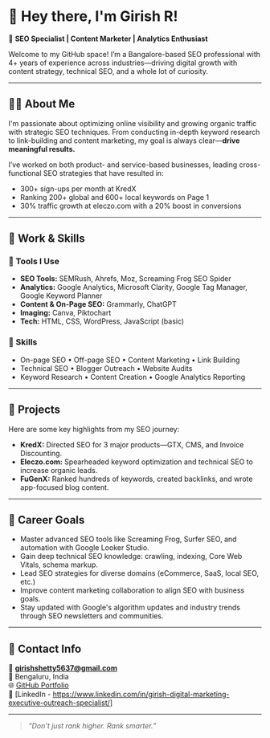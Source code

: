 # 👋 Hey there, I'm Girish R!

🎯 **SEO Specialist | Content Marketer | Analytics Enthusiast**

Welcome to my GitHub space! I’m a Bangalore-based SEO professional with 4+ years of experience across industries—driving digital growth with content strategy, technical SEO, and a whole lot of curiosity.

---

## 👨‍💼 About Me

I'm passionate about optimizing online visibility and growing organic traffic with strategic SEO techniques. From conducting in-depth keyword research to link-building and content marketing, my goal is always clear—**drive meaningful results.**

I’ve worked on both product- and service-based businesses, leading cross-functional SEO strategies that have resulted in:
- 300+ sign-ups per month at KredX
- Ranking 200+ global and 600+ local keywords on Page 1
- 30% traffic growth at eleczo.com with a 20% boost in conversions

---

## 💼 Work & Skills

### 🔨 Tools I Use
- **SEO Tools:** SEMRush, Ahrefs, Moz, Screaming Frog SEO Spider
- **Analytics:** Google Analytics, Microsoft Clarity, Google Tag Manager, Google Keyword Planner
- **Content & On-Page SEO:** Grammarly, ChatGPT
- **Imaging:** Canva, Piktochart
- **Tech:** HTML, CSS, WordPress, JavaScript (basic)
  

### 🧠 Skills
- On-page SEO • Off-page SEO • Content Marketing • Link Building
- Technical SEO • Blogger Outreach • Website Audits  
- Keyword Research • Content Creation • Google Analytics Reporting

---

## 🚀 Projects

Here are some key highlights from my SEO journey:
- **KredX:** Directed SEO for 3 major products—GTX, CMS, and Invoice Discounting.
- **Eleczo.com:** Spearheaded keyword optimization and technical SEO to increase organic leads.
- **FuGenX:** Ranked hundreds of keywords, created backlinks, and wrote app-focused blog content.

---

## 🎯 Career Goals

- Master advanced SEO tools like Screaming Frog, Surfer SEO, and automation with Google Looker Studio.
- Gain deep technical SEO knowledge: crawling, indexing, Core Web Vitals, schema markup.
- Lead SEO strategies for diverse domains (eCommerce, SaaS, local SEO, etc.)
- Improve content marketing collaboration to align SEO with business goals.
- Stay updated with Google's algorithm updates and industry trends through SEO newsletters and communities.

---

## 💌 Contact Info

📧 **girishshetty5637@gmail.com**  
📍 Bengaluru, India  
🌐 [GitHub Portfolio](#)  
📇 [LinkedIn - https://www.linkedin.com/in/girish-digital-marketing-executive-outreach-specialist/]

---

> _“Don’t just rank higher. Rank smarter.”_

